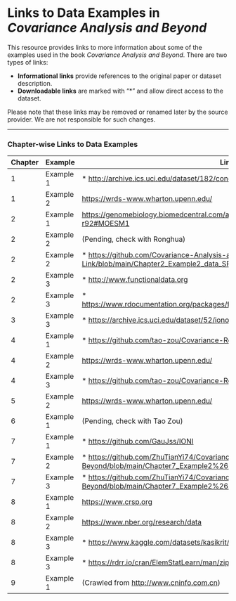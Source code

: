# Links to Data Examples in *Covariance Analysis and Beyond*

This resource provides links to more information about some of the examples used in the book *Covariance Analysis and Beyond*. There are two types of links:

- **Informational links** provide references to the original paper or dataset description.
- **Downloadable links** are marked with “*” and allow direct access to the dataset.

Please note that these links may be removed or renamed later by the source provider. We are not responsible for such changes.

---

### Chapter-wise Links to Data Examples

| Chapter | Example | Link |
|---------|---------|------|
| 1    | Example 1 | * http://archive.ics.uci.edu/dataset/182/concrete+slump+test |
| 1    | Example 2 | https://wrds-www.wharton.upenn.edu/ |
| 2    | Example 1 | https://genomebiology.biomedcentral.com/articles/10.1186/gb-2004-5-11-r92#MOESM1 |
| 2    | Example 2 | (Pending, check with Ronghua) |
| 2    | Example 2 | * https://github.com/Covariance-Analysis-and-Beyond/Data-Link/blob/main/Chapter2_Example2_data_SP500.zip|
| 2    | Example 3 | * http://www.functionaldata.org |
| 2    | Example 3 | * https://www.rdocumentation.org/packages/fda/versions/6.2.0/topics/CanadianWeather |
| 3    | Example 3 | * https://archive.ics.uci.edu/dataset/52/ionosphere |
| 4    | Example 1 | * https://github.com/tao-zou/Covariance-Regression-Analysis |
| 4    | Example 2 | https://wrds-www.wharton.upenn.edu/ |
| 4    | Example 3 | * https://github.com/tao-zou/Covariance-Regression-Analysis |
| 5    | Example 2 | https://wrds-www.wharton.upenn.edu/ |
| 6    | Example 1 | (Pending, check with Tao Zou) |
| 7    | Example 1 | * https://github.com/GauJss/IONI |
| 7    | Example 2 | * https://github.com/ZhuTianYi74/Covariance-Analysis-and-Beyond/blob/main/Chapter7_Example2%263_data.zip |
| 7    | Example 3 | * https://github.com/ZhuTianYi74/Covariance-Analysis-and-Beyond/blob/main/Chapter7_Example2%263_data.zip|
| 8    | Example 1 | https://www.crsp.org |
| 8    | Example 2 | https://www.nber.org/research/data |
| 8    | Example 3 | * https://www.kaggle.com/datasets/kasikrit/att-database-of-faces |
| 8    | Example 3 | * https://rdrr.io/cran/ElemStatLearn/man/zip.test.html |
| 9    | Example 1 | (Crawled from http://www.cninfo.com.cn) |
